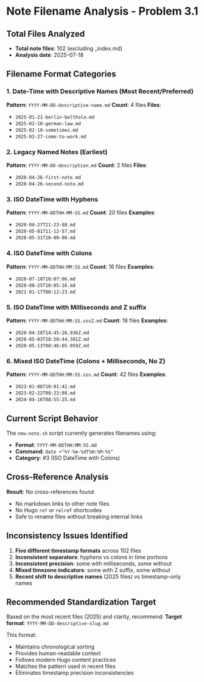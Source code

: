# Note Filename Analysis - Problem 3.1

## Total Files Analyzed
- **Total note files**: 102 (excluding _index.md)
- **Analysis date**: 2025-07-18

## Filename Format Categories

### 1. Date-Time with Descriptive Names (Most Recent/Preferred)
**Pattern**: `YYYY-MM-DD-descriptive-name.md`
**Count**: 4 files
**Files**:
- `2025-01-21-berlin-bolthole.md`
- `2025-02-10-german-law.md`
- `2025-02-10-sometimes.md`
- `2025-03-27-come-to-work.md`

### 2. Legacy Named Notes (Earliest)
**Pattern**: `YYYY-MM-DD-description.md`
**Count**: 2 files
**Files**:
- `2020-04-26-first-note.md`
- `2020-04-26-second-note.md`

### 3. ISO DateTime with Hyphens
**Pattern**: `YYYY-MM-DDTHH-MM-SS.md`
**Count**: 20 files
**Examples**:
- `2020-04-27T21-23-08.md`
- `2020-05-01T11-12-57.md`
- `2020-05-31T10-00-00.md`

### 4. ISO DateTime with Colons
**Pattern**: `YYYY-MM-DDTHH:MM:SS.md`
**Count**: 16 files
**Examples**:
- `2020-07-10T10:07:06.md`
- `2020-08-25T10:05:16.md`
- `2021-01-17T00:12:23.md`

### 5. ISO DateTime with Milliseconds and Z suffix
**Pattern**: `YYYY-MM-DDTHH:MM:SS.sssZ.md`
**Count**: 18 files
**Examples**:
- `2020-04-28T14:45:26.936Z.md`
- `2020-05-03T18:50:44.381Z.md`
- `2020-05-13T08:46:05.059Z.md`

### 6. Mixed ISO DateTime (Colons + Milliseconds, No Z)
**Pattern**: `YYYY-MM-DDTHH:MM:SS.sss.md`
**Count**: 42 files
**Examples**:
- `2023-01-06T10:01:42.md`
- `2023-02-22T08:22:08.md`
- `2024-04-16T08:55:25.md`

## Current Script Behavior
The `new-note.sh` script currently generates filenames using:
- **Format**: `YYYY-MM-DDTHH:MM:SS.md`
- **Command**: `date +"%Y-%m-%dT%H:%M:%S"`
- **Category**: #3 (ISO DateTime with Colons)

## Cross-Reference Analysis
**Result**: No cross-references found
- No markdown links to other note files
- No Hugo `ref` or `relref` shortcodes
- Safe to rename files without breaking internal links

## Inconsistency Issues Identified

1. **Five different timestamp formats** across 102 files
2. **Inconsistent separators**: hyphens vs colons in time portions
3. **Inconsistent precision**: some with milliseconds, some without
4. **Mixed timezone indicators**: some with Z suffix, some without
5. **Recent shift to descriptive names** (2025 files) vs timestamp-only names

## Recommended Standardization Target

Based on the most recent files (2025) and clarity, recommend:
**Target format**: `YYYY-MM-DD-descriptive-slug.md`

This format:
- Maintains chronological sorting
- Provides human-readable context
- Follows modern Hugo content practices
- Matches the pattern used in recent files
- Eliminates timestamp precision inconsistencies